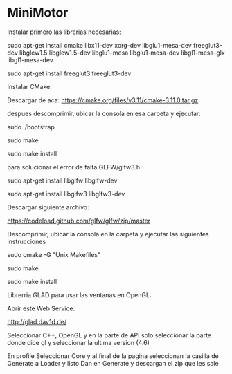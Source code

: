 # MiniMotor

Instalar primero las librerias necesarias:

sudo apt-get install cmake libx11-dev xorg-dev libglu1-mesa-dev freeglut3-dev libglew1.5 libglew1.5-dev libglu1-mesa libglu1-mesa-dev libgl1-mesa-glx libgl1-mesa-dev

sudo apt-get install freeglut3 freeglut3-dev

Instalar CMake:

Descargar de aca:
https://cmake.org/files/v3.11/cmake-3.11.0.tar.gz

despues descomprimir, ubicar la consola en esa carpeta y ejecutar:

sudo ./bootstrap

sudo make

sudo make install

para solucionar el error de falta GLFW/glfw3.h

sudo apt-get install libglfw libglfw-dev

sudo apt-get install libglfw3 libglfw3-dev

Descargar siguiente archivo:

https://codeload.github.com/glfw/glfw/zip/master

Descomprimir, ubicar la consola en la carpeta y ejecutar las siguientes instrucciones

sudo cmake -G "Unix Makefiles"

sudo make

sudo make install

Librerria GLAD para usar las ventanas en OpenGL:

Abrir este Web Service:

http://glad.dav1d.de/

Seleccionar C++, OpenGL y en la parte de API solo seleccionar la parte donde dice gl y seleccionar la ultima version (4.6)

En profile Seleccionar Core y al final de la pagina seleccionan la casilla de Generate a Loader y listo Dan en Generate y descargan el zip que les sale

